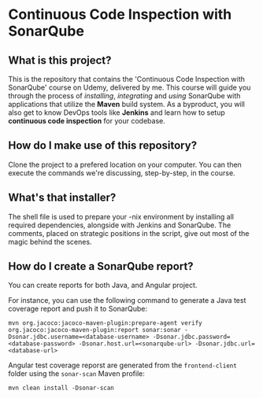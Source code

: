 # Continuous Code Inspection with SonarQube

## What is this project?
This is the repository that contains the 'Continuous Code Inspection with SonarQube' course on Udemy, delivered by me.
This course will guide you through the process of *installing*, *integrating* and *using* SonarQube with applications that utilize the **Maven** build system.
As a byproduct, you will also get to know DevOps tools like **Jenkins** and learn how to setup **continuous code inspection** for your codebase.

## How do I make use of this repository?
Clone the project to a prefered location on your computer.
You can then execute the commands we're discussing, step-by-step, in the course.

## What's that installer?
The shell file is used to prepare your -nix environment by installing all required dependencies, alongside with Jenkins and SonarQube.
The comments, placed on strategic positions in the script, give out most of the magic behind the scenes.

## How do I create a SonarQube report?
You can create reports for both Java, and Angular project.


For instance, you can use the following command to generate a Java test coverage report and push it to SonarQube: 

```mvn org.jacoco:jacoco-maven-plugin:prepare-agent verify org.jacoco:jacoco-maven-plugin:report sonar:sonar -Dsonar.jdbc.username=<database-username> -Dsonar.jdbc.password=<database-password> -Dsonar.host.url=<sonarqube-url> -Dsonar.jdbc.url=<database-url>```


Angular test coverage reporst are generated from the `frontend-client` folder using the `sonar-scan` Maven profile:

```mvn clean install -Dsonar-scan```
